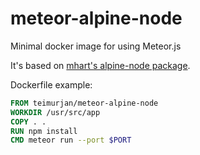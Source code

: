 # meteor-alpine-node
Minimal docker image for using Meteor.js

It's based on [mhart's alpine-node package](https://github.com/mhart/alpine-node).

Dockerfile example:
```Dockerfile
FROM teimurjan/meteor-alpine-node
WORKDIR /usr/src/app
COPY . .
RUN npm install
CMD meteor run --port $PORT
```
